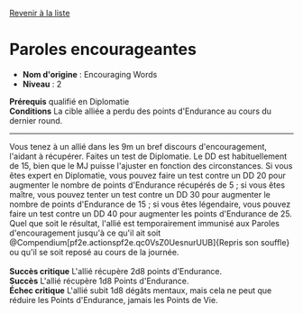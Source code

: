 [Revenir à la liste](list.md)

# Paroles encourageantes

 * **Nom d'origine** : Encouraging Words
 * **Niveau** : 2


<p><span><strong>Prérequis</strong> qualifié en Diplomatie<br><strong>Conditions</strong> La cible alliée a perdu des points d'Endurance au cours du dernier round.<br></span></p>
<hr>
<p>Vous tenez à un allié dans les 9m un bref discours d'encouragement, l'aidant à récupérer. Faites un test de Diplomatie. Le DD est habituellement de 15, bien que le MJ puisse l'ajuster en fonction des circonstances. Si vous êtes expert en Diplomatie, vous pouvez faire un test contre un DD 20 pour augmenter le nombre de points d'Endurance récupérés de 5 ; si vous êtes maître, vous pouvez tenter un test contre un DD 30 pour augmenter le nombre de points d'Endurance de 15 ; si vous êtes légendaire, vous pouvez faire un test contre un DD 40 pour augmenter les points d'Endurance de 25. Quel que soit le résultat, l'allié est temporairement immunisé aux Paroles d'encouragement jusqu'à ce qu'il ait soit @Compendium[pf2e.actionspf2e.qc0VsZ0UesnurUUB]{Repris son souffle} ou qu'il se soit reposé au cours de la journée. <br><br><strong>Succès critique</strong> L'allié récupère 2d8 points d'Endurance.<br><strong>Succès</strong> L'allié récupère 1d8 Points d'Endurance.<br><strong>Échec critique</strong> L'allié subit 1d8 dégâts mentaux, mais cela ne peut que réduire les Points d'Endurance, jamais les Points de Vie.&nbsp;</p>